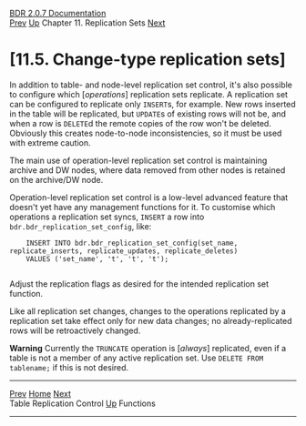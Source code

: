   [BDR 2.0.7 Documentation](README.md)                                                                                                                         
  [Prev](replication-sets-tables.md "Table Replication Control")   [Up](replication-sets.md)    Chapter 11. Replication Sets    [Next](functions.md "Functions")  


# [11.5. Change-type replication sets]

In addition to table- and node-level replication set control, it\'s also
possible to configure which [*operations*] replication sets
replicate. A replication set can be configured to replicate only
`INSERT`s, for example. New rows inserted in the table will be
replicated, but `UPDATE`s of existing rows will not be, and
when a row is `DELETE`d the remote copies of the row won\'t be
deleted. Obviously this creates node-to-node inconsistencies, so it must
be used with extreme caution.

The main use of operation-level replication set control is maintaining
archive and DW nodes, where data removed from other nodes is retained on
the archive/DW node.

Operation-level replication set control is a low-level advanced feature
that doesn\'t yet have any management functions for it. To customise
which operations a replication set syncs, `INSERT` a row into
`bdr.bdr_replication_set_config`, like:

``` PROGRAMLISTING
    INSERT INTO bdr.bdr_replication_set_config(set_name, replicate_inserts, replicate_updates, replicate_deletes)
    VALUES ('set_name', 't', 't', 't');
   
```

Adjust the replication flags as desired for the intended replication set
function.

Like all replication set changes, changes to the operations replicated
by a replication set take effect only for new data changes; no
already-replicated rows will be retroactively changed.

  **Warning**
  Currently the `TRUNCATE` operation is [*always*] replicated, even if a table is not a member of any active replication set. Use `DELETE FROM tablename;` if this is not desired.



  ----------------------------------------------------- -------------------------------------------- ---------------------------------------
  [Prev](replication-sets-tables.md)        [Home](README.md)         [Next](functions.md)  
  Table Replication Control                              [Up](replication-sets.md)                                Functions
  ----------------------------------------------------- -------------------------------------------- ---------------------------------------

